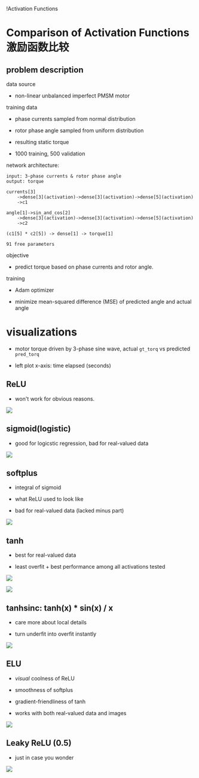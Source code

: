 !Activation Functions

# Comparison of Activation Functions 激励函数比较

## problem description

data source

- non-linear unbalanced imperfect PMSM motor

training data

- phase currents sampled from normal distribution

- rotor phase angle sampled from uniform distribution

- resulting static torque

- 1000 training, 500 validation

network architecture:

```text
input: 3-phase currents & rotor phase angle
output: torque

currents[3]
    ->dense[3](activation)->dense[3](activation)->dense[5](activation)
    ->c1

angle[1]->sin_and_cos[2]
    ->dense[3](activation)->dense[3](activation)->dense[5](activation)
    ->c2

(c1[5] * c2[5]) -> dense[1] -> torque[1]

91 free parameters
```

objective

- predict torque based on phase currents and rotor angle.

training

- Adam optimizer

- minimize mean-squared difference (MSE) of predicted angle and actual angle

# visualizations

- motor torque driven by 3-phase sine wave, actual `gt_torq` vs predicted `pred_torq`

- left plot x-axis: time elapsed (seconds)

## ReLU

- won't work for obvious reasons.

![](relu.png)

## sigmoid(logistic)

- good for logicstic regression, bad for real-valued data

![](sigmoid.png)

## softplus

- integral of sigmoid

- what ReLU used to look like

- bad for real-valued data (lacked minus part)

![](softplus.png)

## tanh

- best for real-valued data

- least overfit + best performance among all activations tested

![](tanh.png)

![](tanh2.png)

## tanhsinc: tanh(x) * sin(x) / x

- care more about local details

- turn underfit into overfit instantly

![](tanhsinc.png)

## ELU

- *visual* coolness of ReLU

- smoothness of softplus

- gradient-friendliness of tanh

- works with both real-valued data and images

![](elu.png)

## Leaky ReLU (0.5)

- just in case you wonder

![](lrelu.png)
